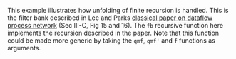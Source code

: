 This example illustrates how unfolding of finite recursion is handled.  This is the filter bank
described in Lee and Parks [classical paper on dataflow process
network](https://dl.acm.org/citation.cfm?id=567010) (Sec III-C, Fig 15 and 16).  The `fb` recursive
function here implements the recursion described in the paper.  Note that this function could be
made more generic by taking the `qmf`, `qmf'` and `f` functions as arguments.

